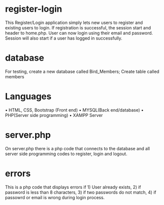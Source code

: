 # register-login

This Register/Login application simply lets new users to register and existing users to login. If registration is successful, the session start and header to home.php. User can now login using their email and password. Session will also start if a user has logged in successfully. 

# database
For testing, create a new database called Bird_Members;
Create table called members

# Languages
• HTML, CSS, Bootstrap (Front end)
• MYSQL(Back end/database)
• PHP(Server side programming)
• XAMPP Server

# server.php
On server.php there is a php code that connects to the database and all server side programming codes to register, login and logout.

# errors
This is a php code that displays errors if 1) User already exists, 2) if password is less than 8 characters, 3) if two passwords do not match, 4) if passowrd or email is wrong during login process.
